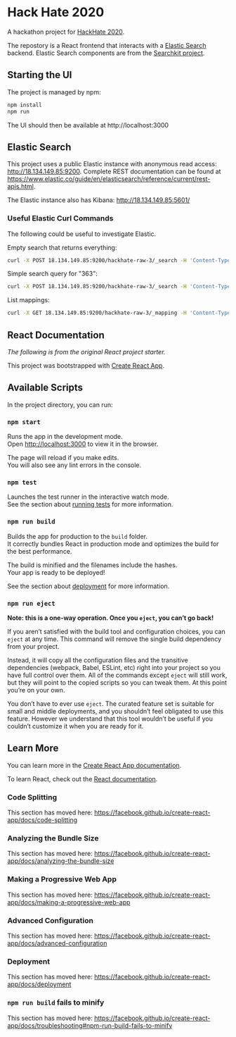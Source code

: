 # Hack Hate 2020

A hackathon project for [HackHate 2020](https://www.eventbrite.co.uk/e/hack-hate-the-hackathon-against-hate-crime-tickets-120116372303).

The repostory is a React frontend that interacts with a [Elastic Search](https://www.elastic.co/) backend. Elastic Search components are from the [Searchkit project](https://github.com/searchkit/searchkit).

## Starting the UI

The project is managed by npm:

```bash
npm install
npm run
```

The UI should then be available at http://localhost:3000

## Elastic Search

This project uses a public Elastic instance with anonymous read access: http://18.134.149.85:9200. Complete REST documentation can be found at https://www.elastic.co/guide/en/elasticsearch/reference/current/rest-apis.html.

The Elastic instance also has Kibana: http://18.134.149.85:5601/

### Useful Elastic Curl Commands

The following could be useful to investigate Elastic.

Empty search that returns everything:

```bash
curl -X POST 18.134.149.85:9200/hackhate-raw-3/_search -H 'Content-Type: application/json' | jq .
```

Simple search query for "363":

```bash
curl -X POST 18.134.149.85:9200/hackhate-raw-3/_search -H 'Content-Type: application/json' -d'{"query": { "simple_query_string": {"query": "363", "fields": ["*"] } }, "_source": true }' | jq .
```

List mappings:

```bash
curl -X GET 18.134.149.85:9200/hackhate-raw-3/_mapping -H 'Content-Type: application/json' --user username:password | jq .
```


## React Documentation

*The following is from the original React project starter.*

This project was bootstrapped with [Create React App](https://github.com/facebook/create-react-app).

## Available Scripts

In the project directory, you can run:

### `npm start`

Runs the app in the development mode.<br />
Open [http://localhost:3000](http://localhost:3000) to view it in the browser.

The page will reload if you make edits.<br />
You will also see any lint errors in the console.

### `npm test`

Launches the test runner in the interactive watch mode.<br />
See the section about [running tests](https://facebook.github.io/create-react-app/docs/running-tests) for more information.

### `npm run build`

Builds the app for production to the `build` folder.<br />
It correctly bundles React in production mode and optimizes the build for the best performance.

The build is minified and the filenames include the hashes.<br />
Your app is ready to be deployed!

See the section about [deployment](https://facebook.github.io/create-react-app/docs/deployment) for more information.

### `npm run eject`

**Note: this is a one-way operation. Once you `eject`, you can’t go back!**

If you aren’t satisfied with the build tool and configuration choices, you can `eject` at any time. This command will remove the single build dependency from your project.

Instead, it will copy all the configuration files and the transitive dependencies (webpack, Babel, ESLint, etc) right into your project so you have full control over them. All of the commands except `eject` will still work, but they will point to the copied scripts so you can tweak them. At this point you’re on your own.

You don’t have to ever use `eject`. The curated feature set is suitable for small and middle deployments, and you shouldn’t feel obligated to use this feature. However we understand that this tool wouldn’t be useful if you couldn’t customize it when you are ready for it.

## Learn More

You can learn more in the [Create React App documentation](https://facebook.github.io/create-react-app/docs/getting-started).

To learn React, check out the [React documentation](https://reactjs.org/).

### Code Splitting

This section has moved here: https://facebook.github.io/create-react-app/docs/code-splitting

### Analyzing the Bundle Size

This section has moved here: https://facebook.github.io/create-react-app/docs/analyzing-the-bundle-size

### Making a Progressive Web App

This section has moved here: https://facebook.github.io/create-react-app/docs/making-a-progressive-web-app

### Advanced Configuration

This section has moved here: https://facebook.github.io/create-react-app/docs/advanced-configuration

### Deployment

This section has moved here: https://facebook.github.io/create-react-app/docs/deployment

### `npm run build` fails to minify

This section has moved here: https://facebook.github.io/create-react-app/docs/troubleshooting#npm-run-build-fails-to-minify
